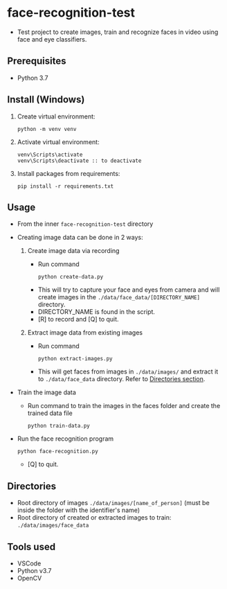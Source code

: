 # face-recognition-test

- Test project to create images, train and recognize faces in video using face and eye classifiers.

## Prerequisites

- Python 3.7

## Install (Windows)

1. Create virtual environment:
   ```
   python -m venv venv
   ```
2. Activate virtual environment:
   ```
   venv\Scripts\activate
   venv\Scripts\deactivate :: to deactivate
   ```
3. Install packages from requirements:
   ```
   pip install -r requirements.txt
   ```

## Usage

- From the inner `face-recognition-test` directory
- Creating image data can be done in 2 ways:

  1. Create image data via recording

     - Run command
       ```
       python create-data.py
       ```
     - This will try to capture your face and eyes from camera and will create images in the `./data/face_data/[DIRECTORY_NAME]` directory.
     - DIRECTORY_NAME is found in the script.
     - [R] to record and [Q] to quit.

  2. Extract image data from existing images
     - Run command
       ```
       python extract-images.py
       ```
     - This will get faces from images in `./data/images/` and extract it to `./data/face_data` directory. Refer to [Directories section](#sec_dir).

- Train the image data

  - Run command to train the images in the faces folder and create the trained data file
    ```
    python train-data.py
    ```

- Run the face recognition program
  ```
  python face-recognition.py
  ```
  - [Q] to quit.

<a name="sec_dir"></a>

## Directories

- Root directory of images `./data/images/[name_of_person]` (must be inside the folder with the identifier's name)
- Root directory of created or extracted images to train: `./data/images/face_data`

## Tools used

- VSCode
- Python v3.7
- OpenCV
